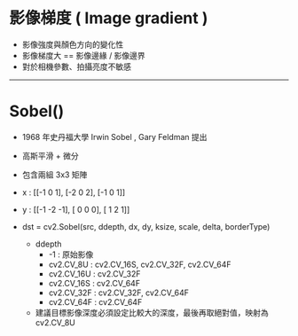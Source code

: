# 影像梯度 ( Image gradient )
- 影像強度與顏色方向的變化性
- 影像梯度大 == 影像邊緣 / 影像邊界
- 對於相機參數、拍攝亮度不敏感
---
# Sobel()
- 1968 年史丹福大學 Irwin Sobel , Gary Feldman 提出
- 高斯平滑 + 微分
- 包含兩組 3x3 矩陣
- x : [[-1  0  1],
       [-2  0  2],
       [-1  0  1]]

- y : [[-1 -2 -1],
       [ 0  0  0],
       [ 1  2  1]]
- dst = cv2.Sobel(src, ddepth, dx, dy, ksize, scale, delta, borderType)
    * ddepth
      * -1 : 原始影像
      * cv2.CV_8U  : cv2.CV_16S, cv2.CV_32F, cv2.CV_64F
      * cv2.CV_16U : cv2.CV_32F
      * cv2.CV_16S : cv2.CV_64F
      * cv2.CV_32F : cv2.CV_32F, cv2.CV_64F
      * cv2.CV_64F : cv2.CV_64F
    * 建議目標影像深度必須設定比較大的深度，最後再取絕對值，映射為 cv2.CV_8U 